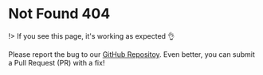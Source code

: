 # Not Found 404

!> If you see this page, it's working as expected :ok_hand:

Please report the bug to our [GitHub Repositoy](https://github.com/longshilin/wiki-unity-dots/issues/new?assignees=&labels=&template=bug_report.md&title=). Even better, you can submit a Pull Request (PR) with a fix!
